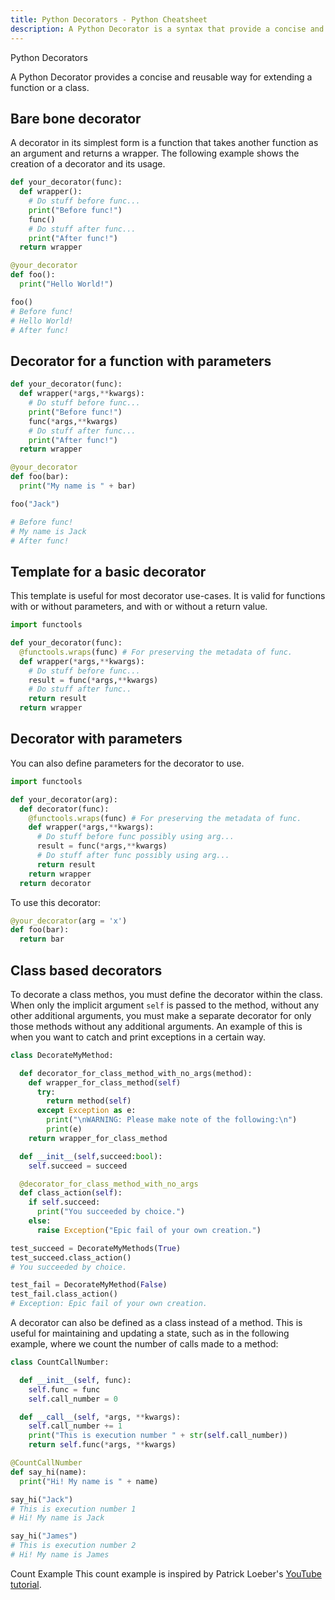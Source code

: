 ```yaml
---
title: Python Decorators - Python Cheatsheet
description: A Python Decorator is a syntax that provide a concise and reusable way for extending a function or a class.
---
```


<base-title :title="frontmatter.title" :description="frontmatter.description">
Python Decorators
</base-title>

A Python Decorator provides a concise and reusable way for extending
a function or a class.

## Bare bone decorator

A decorator in its simplest form is a function that takes another
function as an argument and returns a wrapper. The following example
shows the creation of a decorator and its usage.

```python
def your_decorator(func):
  def wrapper():
    # Do stuff before func...
    print("Before func!")
    func()
    # Do stuff after func...
    print("After func!")
  return wrapper

@your_decorator
def foo():
  print("Hello World!")

foo()
# Before func!
# Hello World!
# After func!
```

## Decorator for a function with parameters

```python
def your_decorator(func):
  def wrapper(*args,**kwargs):
    # Do stuff before func...
    print("Before func!") 
    func(*args,**kwargs)
    # Do stuff after func...
    print("After func!")
  return wrapper

@your_decorator
def foo(bar):
  print("My name is " + bar)

foo("Jack")

# Before func!
# My name is Jack
# After func!
```

## Template for a basic decorator

This template is useful for most decorator use-cases. It is valid for functions
with or without parameters, and with or without a return value.

```python
import functools

def your_decorator(func):
  @functools.wraps(func) # For preserving the metadata of func.
  def wrapper(*args,**kwargs):
    # Do stuff before func...
    result = func(*args,**kwargs)
    # Do stuff after func..
    return result
  return wrapper
```

## Decorator with parameters

You can also define parameters for the decorator to use.

```python
import functools

def your_decorator(arg):
  def decorator(func):
    @functools.wraps(func) # For preserving the metadata of func.
    def wrapper(*args,**kwargs):
      # Do stuff before func possibly using arg...
      result = func(*args,**kwargs)
      # Do stuff after func possibly using arg...
      return result
    return wrapper
  return decorator
```

To use this decorator:

```python
@your_decorator(arg = 'x')
def foo(bar):
  return bar
```

## Class based decorators

To decorate a class methos, you must define the decorator within the class. When
only the implicit argument `self` is passed to the method, without any other
additional arguments, you must make a separate decorator for only those methods
without any additional arguments. An example of this is when you want to catch
and print exceptions in a certain way.

```python
class DecorateMyMethod:

  def decorator_for_class_method_with_no_args(method):
    def wrapper_for_class_method(self)
      try:
        return method(self)
      except Exception as e:
        print("\nWARNING: Please make note of the following:\n")
        print(e)
    return wrapper_for_class_method

  def __init__(self,succeed:bool):
    self.succeed = succeed

  @decorator_for_class_method_with_no_args
  def class_action(self):
    if self.succeed:
      print("You succeeded by choice.")
    else:
      raise Exception("Epic fail of your own creation.")

test_succeed = DecorateMyMethods(True)
test_succeed.class_action()
# You succeeded by choice.

test_fail = DecorateMyMethod(False)
test_fail.class_action()
# Exception: Epic fail of your own creation.
```

A decorator can also be defined as a class instead of a method. This is useful
for maintaining and updating a state, such as in the following example, where we
count the number of calls made to a method:

```python
class CountCallNumber:

  def __init__(self, func):
    self.func = func
    self.call_number = 0

  def __call__(self, *args, **kwargs):
    self.call_number += 1
    print("This is execution number " + str(self.call_number))
    return self.func(*args, **kwargs)

@CountCallNumber
def say_hi(name):
  print("Hi! My name is " + name)

say_hi("Jack")
# This is execution number 1
# Hi! My name is Jack

say_hi("James")
# This is execution number 2
# Hi! My name is James
```
<base-disclaimer>
  <base-disclaimer-title>
    Count Example
  </base-disclaimer-title>
  <base-disclaimer-content>
  This count example is inspired by Patrick Loeber's <a href="https://youtu.be/HGOBQPFzWKo?si=IUvFzeQbzTmeEgKV" target="_blank">YouTube tutorial</a>.
  </base-disclaimer-content>
</base-disclaimer>







